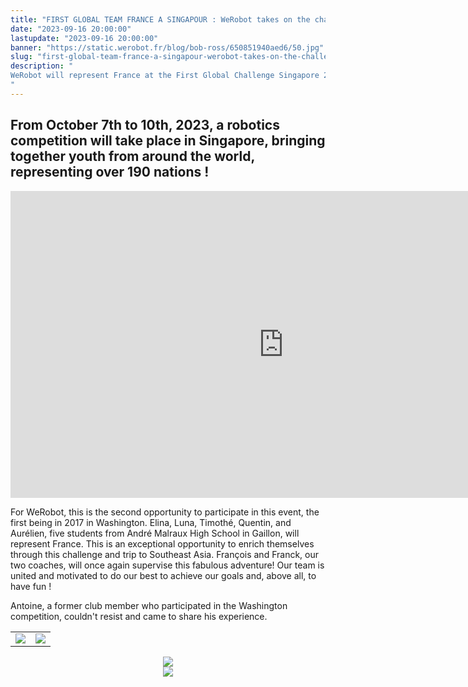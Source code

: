 ```yaml
---
title: "FIRST GLOBAL TEAM FRANCE A SINGAPOUR : WeRobot takes on the challenge !"
date: "2023-09-16 20:00:00"
lastupdate: "2023-09-16 20:00:00"
banner: "https://static.werobot.fr/blog/bob-ross/650851940aed6/50.jpg"
slug: "first-global-team-france-a-singapour-werobot-takes-on-the-challenge"
description: " 
WeRobot will represent France at the First Global Challenge Singapore 2023.
"
---
```

## From October 7th to 10th, 2023, a robotics competition will take place in Singapore, bringing together youth from around the world, representing over 190 nations !

<iframe width="873" height="491" src="https://www.youtube.com/embed/jgEOas6FVcc" title="2023 FIRST Global Challenge Singapore Announcement" frameborder="0" allow="accelerometer; autoplay; clipboard-write; encrypted-media; gyroscope; picture-in-picture; web-share" allowfullscreen></iframe>

For WeRobot, this is the second opportunity to participate in this event, the first being in 2017 in Washington. Elina, Luna, Timothé, Quentin, and Aurélien, five students from André Malraux High School in Gaillon, will represent France. This is an exceptional opportunity to enrich themselves through this challenge and trip to Southeast Asia. François and Franck, our two coaches, will once again supervise this fabulous adventure! Our team is united and motivated to do our best to achieve our goals and, above all, to have fun !

Antoine, a former club member who participated in the Washington competition, couldn't resist and came to share his experience.
<center>
<table>
<tr>
<td><img src="https://static.werobot.fr/blog/bob-ross/650851940aed6/50.jpg"></td>
<td><img src="https://static.werobot.fr/blog/bob-ross/650851948987c/50.jpg"></td>
</tr>
</table>
</center>
<center>
<div style="width: 60%; max-width: 300px;">
<img src="https://static.werobot.fr/blog/bob-ross/6508747ab39c3/50.jpg">
</div>
</center>
<center>
<div style="width: 200px">
<img src="https://static.werobot.fr/blog/bob-ross/6509b99fa50d9/50.jpg">
</div>
</center>
    